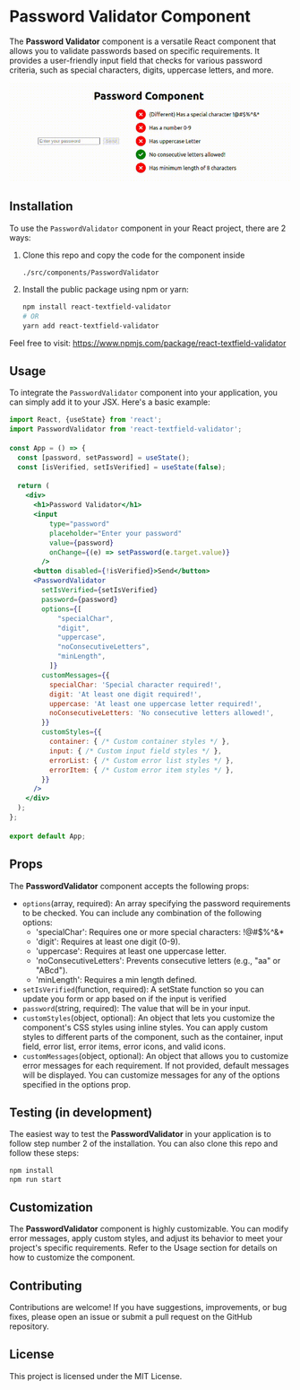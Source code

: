 # Password Validator Component

The **Password Validator** component is a versatile React component that allows you to validate passwords based on specific requirements. It provides a user-friendly input field that checks for various password criteria, such as special characters, digits, uppercase letters, and more.

![Password Validator Demo](https://github.com/hgalvao98/password-validation/blob/main/PasswordValidator.gif)

## Installation

To use the `PasswordValidator` component in your React project, there are 2 ways:

1. Clone this repo and copy the code for the component inside
   ```
   ./src/components/PasswordValidator
2. Install the public package using npm or yarn:

   ```bash
   npm install react-textfield-validator
   # OR
   yarn add react-textfield-validator
   ```
Feel free to visit: https://www.npmjs.com/package/react-textfield-validator

## Usage

To integrate the `PasswordValidator` component into your application, you can simply add it to your JSX. Here's a basic example:

```jsx
import React, {useState} from 'react';
import PasswordValidator from 'react-textfield-validator';

const App = () => {
  const [password, setPassword] = useState();
  const [isVerified, setIsVerified] = useState(false);

  return (
    <div>
      <h1>Password Validator</h1>
      <input
          type="password"
          placeholder="Enter your password"
          value={password}
          onChange={(e) => setPassword(e.target.value)}
        />
      <button disabled={!isVerified}>Send</button>
      <PasswordValidator
        setIsVerified={setIsVerified}
        password={password}
        options={[
            "specialChar",
            "digit",
            "uppercase",
            "noConsecutiveLetters",
            "minLength",
          ]}
        customMessages={{
          specialChar: 'Special character required!',
          digit: 'At least one digit required!',
          uppercase: 'At least one uppercase letter required!',
          noConsecutiveLetters: 'No consecutive letters allowed!',
        }}
        customStyles={{
          container: { /* Custom container styles */ },
          input: { /* Custom input field styles */ },
          errorList: { /* Custom error list styles */ },
          errorItem: { /* Custom error item styles */ },
        }}
      />
    </div>
  );
};

export default App;
```
## Props

The **PasswordValidator** component accepts the following props:
  - `options`(array, required): An array specifying the password requirements to be checked. You can include any combination of the following options:
    - 'specialChar': Requires one or more special characters: !@#$%^&*
    - 'digit': Requires at least one digit (0-9).
    - 'uppercase': Requires at least one uppercase letter.
    - 'noConsecutiveLetters': Prevents consecutive letters (e.g., "aa" or "ABcd").
    - 'minLength': Requires a min length defined.
  - `setIsVerified`(function, required): A setState function so you can update you form or app based on if the input is verified
  - `password`(string, required): The value that will be in your input.
  - `customStyles`(object, optional): An object that lets you customize the component's CSS styles using inline styles. You can apply custom styles to different parts of the component, such as the container, input field, error list, error items, error icons, and valid icons.
  - `customMessages`(object, optional): An object that allows you to customize error messages for each requirement. If not provided, default messages will be displayed. You can customize messages for any of the options specified in the options prop.

## Testing (in development)

The easiest way to test the **PasswordValidator** in your application is to follow step number 2 of the installation. You can also clone this repo and follow these steps:

```
npm install
npm run start
```

## Customization
The **PasswordValidator** component is highly customizable. You can modify error messages, apply custom styles, and adjust its behavior to meet your project's specific requirements. Refer to the Usage section for details on how to customize the component.

## Contributing
Contributions are welcome! If you have suggestions, improvements, or bug fixes, please open an issue or submit a pull request on the GitHub repository.

## License
This project is licensed under the MIT License.

